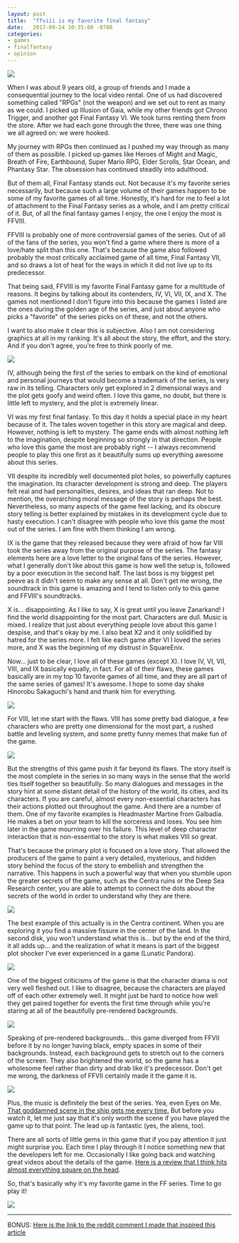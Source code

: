 ```yaml
---
layout: post
title:  "ffviii is my favorite final fantasy"
date:   2017-09-24 10:35:00 -0700
categories: 
- games
- finalfantasy
- opinion
---
```


<img src="http://www.ffviiipc.com/images/wallpapers/Wallpaper_Squall_01_1920x1080.jpg" />

<p>
When I was about 9 years old, a group of friends and I made a consequential journey to the local video rental. One of us had discovered something called "RPGs" (not the weapon) and we set out to rent as many as we could. I picked up Illusion of Gaia, while my other friends got Chrono Trigger, and another got Final Fantasy VI. We took turns renting them from the store. After we had each gone through the three, there was one thing we all agreed on: we were hooked.
</p>

<p>
My journey with RPGs then continued as I pushed my way through as many of them as possible. I picked up games like Heroes of Might and Magic, Breath of Fire, Earthbound, Super Mario RPG, Elder Scrolls, Star Ocean, and Phantasy Star. The obsession has continued steadily into adulthood.
</p>

<p>
But of them all, Final Fantasy stands out. Not because it's my favorite series necessarily, but because such a large volume of their games happen to be some of my favorite games of all time. Honestly, it's hard for me to feel a lot of attachment to the Final Fantasy series as a whole, and I am pretty critical of it. But, of all the final fantasy games I enjoy, the one I enjoy the most is FFVIII.
</p>

<p>
FFVIII is probably one of more controversial games of the series. Out of all of the fans of the series, you won't find a game where there is more of a love/hate split than this one. That's because the game also followed probably the most critically acclaimed game of all time, Final Fantasy VII, and so draws a lot of heat for the ways in which it did not live up to its predecessor.
</p>

<p>
That being said, FFVIII is my favorite Final Fantasy game for a multitude of reasons. It begins by talking about its contenders, IV, VI, VII, IX, and X. The games not mentioned I don't figure into this because the games I listed are the ones during the golden age of the series, and just about anyone who picks a "favorite" of the series picks on of these, and not the others.
</p>
<p>
I want to also make it clear this is subjective. Also I am not considering graphics at all in my ranking. It's all about the story, the effort, and the story. And if you don't agree, you're free to think poorly of me.
</p>
<img src="https://i.pinimg.com/736x/5e/39/68/5e396818d5fcf81a859b874da00ea377--best-quotes-ever-single-player.jpg" />
<p>
IV, although being the first of the series to embark on the kind of emotional and personal journeys that would become a trademark of the series, is very raw in its telling. Characters only get explored in 2 dimensional ways and the plot gets goofy and weird often. I love this game, no doubt, but there is little left to mystery, and the plot is extremely linear.
</p>
<p>
VI was my first final fantasy. To this day it holds a special place in my heart because of it. The tales woven together in this story are magical and deep. However, nothing is left to mystery. The game ends with almost nothing left to the imagination, despite beginning so strongly in that direction. People who love this game the most are probably right -- I always recommend people to play this one first as it beautifully sums up everything awesome about this series.
</p>
<p>
VII despite its incredibly well documented plot holes, so powerfully captures the imagination. Its character development is strong and deep. The players felt real and had personalities, desires, and ideas that ran deep. Not to mention, the overarching moral message of the story is perhaps the best. Nevertheless, so many aspects of the game feel lacking, and its obscure story telling is better explained by mistakes in its development cycle due to hasty execution. I can't disagree with people who love this game the most out of the series. I am fine with them thinking I am wrong.
</p>
<p>
IX is the game that they released because they were afraid of how far VIII took the series away from the original purpose of the series. The fantasy elements here are a love letter to the original fans of the series. However, what I generally don't like about this game is how well the setup is, followed by a poor execution in the second half. The last boss is my biggest pet peeve as it didn't seem to make any sense at all. Don't get me wrong, the soundtrack in this game is amazing and I tend to listen only to this game and FFVIII's soundtracks.
</p>
<p>
X is... disappointing. As I like to say, X is great until you leave Zanarkand! I find the world disappointing for the most part. Characters are dull. Music is mixed. I realize that just about everything people love about this game I despise, and that's okay by me. I also beat X2 and it only solidified by hatred for the series more. I felt like each game after VI I loved the series more, and X was the beginning of my distrust in SquareEnix.
</p>
<p>
Now... just to be clear, I love all of these games (except X). I love IV, VI, VII, VIII, and IX basically equally, in fact. For all of their flaws, these games basically are in my top 10 favorite games of all time, and they are all part of the same series of games! It's awesome. I hope to some day shake Hinorobu Sakaguchi's hand and thank him for everything.
</p>
<img src="http://i.kinja-img.com/gawker-media/image/upload/g1v40tsomzzdqkyreha7.gif" />
<p>
For VIII, let me start with the flaws. VIII has some pretty bad dialogue, a few characters who are pretty one dimensional for the most part, a rushed battle and leveling system, and some pretty funny memes that make fun of the game.
</p>
<img src="http://1jux.net/scale_images/213072_b.jpg" />
<p>
But the strengths of this game push it far beyond its flaws. The story itself is the most complete in the series in so many ways in the sense that the world ties itself together so beautifully. So many dialogues and messages in the story hint at some distant detail of the history of the world, its cities, and its characters. If you are careful, almost every non-essential characters has their actions plotted out throughout the game. And there are a number of them. One of my favorite examples is Headmaster Martine from Galbadia. He makes a bet on your team to kill the sorceress and loses. You see him later in the game mourning over his failure. This level of deep character interaction that is non-essential to the story is what makes VIII so great.
</p>
<p>
That's because the primary plot is focused on a love story. That allowed the producers of the game to paint a very detailed, mysterious, and hidden story behind the focus of the story to embellish and strengthen the narrative. This happens in such a powerful way that when you stumble upon the greater secrets of the game, such as the Centra ruins or the Deep Sea Research center, you are able to attempt to connect the dots about the secrets of the world in order to understand why they are there.
</p>
<img src="http://vignette1.wikia.nocookie.net/finalfantasy/images/b/b0/Centra_Excavation_Site_1.jpg/revision/latest?cb=20080206143724" />
<p>
The best example of this actually is in the Centra continent. When you are exploring it you find a massive fissure in the center of the land. In the second disk, you won't understand what this is... but by the end of the third, it all adds up... and the realization of what it means is part of the biggest plot shocker I've ever experienced in a game (Lunatic Pandora).
</p>
<img src="https://vignette.wikia.nocookie.net/finalfantasy/images/2/25/Vienne_Mountains.jpg/revision/latest?cb=20080803131750" />
<p>
One of the biggest criticisms of the game is that the character drama is not very well fleshed out. I like to disagree, because the characters are played off of each other extremely well. It might just be hard to notice how well they get paired together for events the first time through while you're staring at all of the beautifully pre-rendered backgrounds.
</p>
<img src="http://i.imgur.com/gxaKfMR.gif" />
<p>
Speaking of pre-rendered backgrounds... this game diverged from FFVII before it by no longer having black, empty spaces in some of their backgrounds. Instead, each background gets to stretch out to the corners of the screen. They also brightened the world, so the game has a wholesome feel rather than dirty and drab like it's predecessor. Don't get me wrong, the darkness of FFVII certainly made it the game it is.
</p>
<img src="https://68.media.tumblr.com/9d9ee75513a5fcfae644392ec3a4d4bd/tumblr_nl0qwlN5MX1qj86bro1_500.gif" />
<p>
Plus, the music is definitely the best of the series. Yea, even Eyes on Me. <a href="https://www.youtube.com/watch?v=Z-YFy1UDIwU">That goddamned scene in the ship gets me every time.</a> But before you watch it, let me just say that it's only worth the scene if you have played the game up to that point. The lead up is fantastic (yes, the aliens, too).
</p>
<p>
There are all sorts of little gems in this game that if you pay attention it just might surprise you. Each time I play through it I notice something new that the developers left for me. Occasionally I like going back and watching great videos about the details of the game. <a href="https://www.youtube.com/watch?v=oKm_hZTMOIY">Here is a review that I think hits almost everything square on the head</a>.
</p>
<p>
So, that's basically why it's my favorite game in the FF series. Time to go play it!
</p>
<img src="https://68.media.tumblr.com/6be6c702985ab7c803ae03a4f2975a12/tumblr_inline_opm4rwKe1I1rlag41_540.gif" />
<hr/>
<p>
BONUS: <a href="https://www.reddit.com/r/gaming/comments/71ypwh/never_forget_that_in_final_fantasy_viii_you_could/dnetqq9/">Here is the link to the reddit comment I made that inspired this article</a>
</p>

